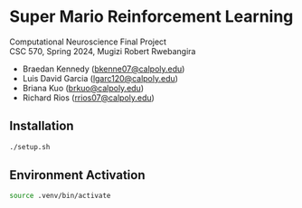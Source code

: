 # Super Mario Reinforcement Learning

Computational Neuroscience Final Project \
CSC 570, Spring 2024, Mugizi Robert Rwebangira

- Braedan Kennedy (bkenne07@calpoly.edu)
- Luis David Garcia (lgarc120@calpoly.edu)
- Briana Kuo (brkuo@calpoly.edu)
- Richard Rios (rrios07@calpoly.edu)

## Installation

``` bash
./setup.sh
```

## Environment Activation

``` bash
source .venv/bin/activate
```
